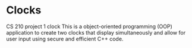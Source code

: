 # Clocks
CS 210 
project 1 clock
This is a object-oriented programming (OOP) application to create two clocks that display simultaneously and allow for user input using secure and efficient C++ code.

